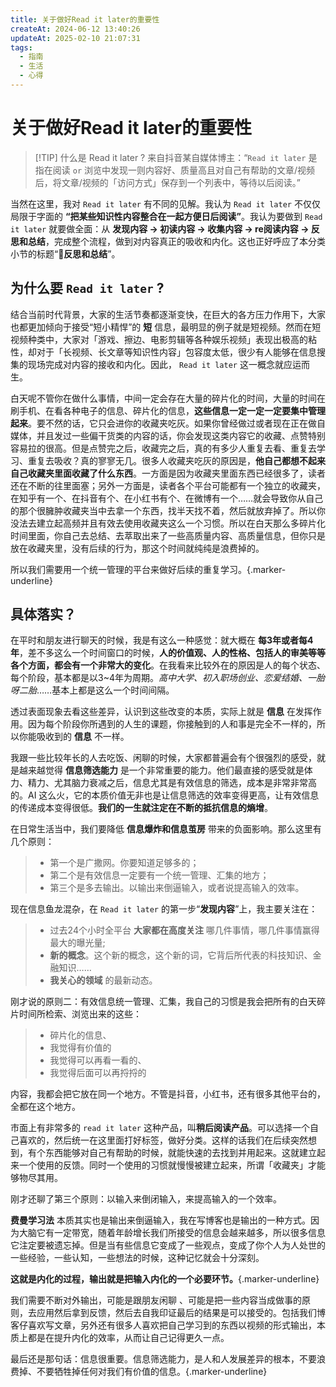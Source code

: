 ```yaml
---
title: 关于做好Read it later的重要性
createAt: 2024-06-12 13:40:26
updateAt: 2025-02-10 21:07:31
tags:
  - 指南
  - 生活
  - 心得
---
```


# 关于做好Read it later的重要性

> [!TIP] 什么是 Read it later ?
> 来自抖音某自媒体博主：“`Read it later` 是指在阅读 `or` 浏览中发现一则内容好、质量高且对自己有帮助的文章/视频后，将文章/视频的「访问方式」保存到一个列表中，等待以后阅读。”

当然在这里，我对 `Read it later` 有不同的见解。我认为 `Read it later` <span class="marker-underline">不仅仅局限于</span>字面的 **“把某些知识性内容整合在一起方便日后阅读”**。我认为要做到 `Read it later` 就要做全面：从 **<span class="marker-underline">发现内容 -> 初读内容 -> 收集内容 -> re阅读内容 -> 反思和总结</span>**，完成整个流程，做到对内容真正的吸收和内化。这也正好呼应了本分类小节的标题“🤔**反思和总结**”。

## 为什么要 `Read it later` ?

结合当前时代背景，大家的生活节奏都逐渐变快，在巨大的各方压力作用下，大家也都更加倾向于接受“短小精悍”的 **短** 信息，最明显的例子就是短视频。然而在短视频种类中，大家对「游戏、擦边、电影剪辑等各种娱乐视频」表现出极高的粘性，却对于「长视频、长文章等知识性内容」包容度太低，很少有人能够在信息搜集的现场完成对内容的接收和内化。因此， `Read it later` 这一概念就应运而生。

白天呢不管你在做什么事情，中间一定会存在大量的碎片化的时间，大量的时间在刷手机、在看各种电子的信息、碎片化的信息，**这些信息一定一定一定要集中管理起来**。要不然的话，它只会进你的收藏夹吃灰。如果你曾经做过或者现在正在做自媒体，并且发过一些偏干货类的内容的话，你会发现这类内容它的收藏、点赞特别容易拉的很高。但是点赞完之后，收藏完之后，真的有多少人重复去看、重复去学习、重复去吸收？真的寥寥无几。很多人收藏夹吃灰的原因是，**他自己都想不起来自己收藏夹里面收藏了什么东西**。一方面是因为收藏夹里面东西已经很多了，读者还在不断的往里面塞；另外一方面是，读者各个平台可能都有一个独立的收藏夹，在知乎有一个、在抖音有个、在小红书有个、在微博有一个……就会导致你从自己的那个很臃肿收藏夹当中去拿一个东西，找半天找不着，然后就放弃掉了。所以你没法去建立起高频并且有效去使用收藏夹这么一个习惯。所以在白天那么多碎片化时间里面，你自己去总结、去萃取出来了一些高质量内容、高质量信息，但你只是放在收藏夹里，没有后续的行为，那这个时间就纯纯是浪费掉的。

所以我们需要用一个统一管理的平台来做好后续的重复学习。{.marker-underline}

## 具体落实？

在平时和朋友进行聊天的时候，我是有这么一种感觉：就大概在 **每3年或者每4年**，差不多这么一个时间窗口的时候，**人的价值观、人的性格、包括人的审美等等各个方面，都会有一个非常大的变化**。在我看来比较外在的原因是人的每个状态、每个阶段，基本都是以3~4年为周期。*高中大学、初入职场创业、恋爱结婚、一胎呀二胎*……基本上都是这么一个时间间隔。

透过表面现象去看这些差异，认识到这些改变的本质，实际上就是 **信息** 在发挥作用。因为每个阶段你所遇到的人生的课题，你接触到的人和事是完全不一样的，所以你能吸收到的 **信息** 不一样。

我跟一些比较年长的人去吃饭、闲聊的时候，大家都普遍会有个很强烈的感受，就是越来越觉得 **信息筛选能力** 是一个非常重要的能力。他们最直接的感受就是体力、精力、尤其脑力衰减之后，信息尤其是有效信息的筛选，成本是非常非常高的。AI 这么火，它的本质价值无非也是让信息筛选的效率变得更高，让有效信息的传递成本变得很低。**我们的一生就注定在不断的抵抗信息的熵增**。

在日常生活当中，我们要降低 **信息爆炸和信息茧房** 带来的负面影响。那么这里有几个原则：

> - 第一个是广撒网。你要知道足够多的；
> - 第二个是有效信息一定要有一个统一管理、汇集的地方；
> - 第三个是多去输出。以输出来倒逼输入，或者说提高输入的效率。

现在信息鱼龙混杂，在 `Read it later` 的第一步“**发现内容**”上，我主要关注在：

>- 过去24个小时全平台 **大家都在高度关注** 哪几件事情，哪几件事情赢得最大的曝光量; 
>- **新的概念**。这个新的概念，这个新的词，它背后所代表的科技知识、金融知识……
>- **我关心的领域** 的最新动态。

刚才说的原则二：有效信息统一管理、汇集，我自己的习惯是我会把所有的白天碎片时间所检索、浏览出来的这些：

> - 碎片化的信息、
> - 我觉得有价值的
> - 我觉得可以再看一看的、
> - 我觉得后面可以再捋捋的

内容，我都会把它放在同一个地方。不管是抖音，小红书，还有很多其他平台的，全都在这个地方。

市面上有非常多的 `read it later` 这种产品，叫**稍后阅读产品**。可以选择一个自己喜欢的，然后统一在这里面打好标签，做好分类。这样的话我们在后续突然想到，有个东西能够对自己有帮助的时候，就能快速的去找到并用起来。这就建立起来一个使用的反馈。同时一个使用的习惯就慢慢被建立起来，所谓「收藏夹」才能够物尽其用。

刚才还聊了第三个原则：以输入来倒闭输入，来提高输入的一个效率。

**费曼学习法** 本质其实也是输出来倒逼输入，我在写博客也是输出的一种方式。因为大脑它有一定带宽，随着年龄增长我们所接受的信息会越来越多，所以很多信息它注定要被遗忘掉。但是当有些信息它变成了一些观点，变成了你个人为人处世的一些经验，一些认知，一些想法的时候，这种记忆就会十分深刻。

**这就是内化的过程，输出就是把输入内化的一个必要环节。**{.marker-underline}

我们需要不断对外输出，可能是跟朋友闲聊 、可能是把一些内容当成做事的原则，去应用然后拿到反馈，然后去自我印证最后的结果是可以接受的。包括我们博客仔喜欢写文章，另外还有很多人喜欢把自己学习到的东西以视频的形式输出，本质上都是在提升内化的效率，从而让自己记得更久一点。

最后还是那句话：信息很重要。信息筛选能力，是人和人发展差异的根本，不要浪费掉、不要牺牲掉任何对我们有价值的信息。{.marker-underline}